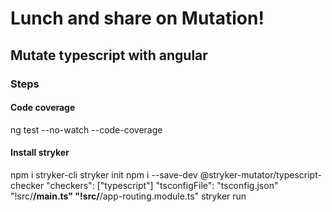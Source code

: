 # Lunch and share on Mutation!

## Mutate typescript with angular

### Steps

#### Code coverage

ng test --no-watch --code-coverage

#### Install stryker

npm i stryker-cli
stryker init
npm i --save-dev @stryker-mutator/typescript-checker
"checkers": ["typescript"]
"tsconfigFile": "tsconfig.json"
"!src/**/main.ts"
"!src/**/app-routing.module.ts"
stryker run